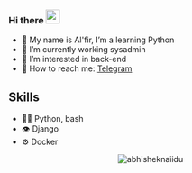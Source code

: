 ### Hi there <img src="https://media.giphy.com/media/hvRJCLFzcasrR4ia7z/giphy.gif" width="25px">
 
- 🌱 My name is Al'fir, I’m a learning Python
- 🔭 I’m currently working sysadmin
- 🤔 I’m interested in back-end
- 💬 How to reach me: [Telegram](https://t.me/JaTu7)

## Skills
- 👨‍💻 Python, bash
- 👁️ Django
- ⚙️ Docker

<p align="center"> <img src="https://github-readme-stats.vercel.app/api?username=alfir777&show_icons=true&hide_border=true&theme=gotham"  alt="abhisheknaiidu" />
